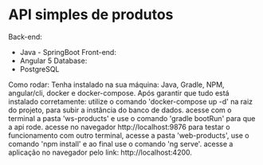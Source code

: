 # API simples de produtos
Back-end:
 - Java - SpringBoot
Front-end:
 - Angular 5
Database:
 - PostgreSQL
 
Como rodar:
 Tenha instalado na sua máquina:
 Java, Gradle, NPM, angular/cli, docker e docker-compose.
 Após garantir que tudo está instalado corretamente:
 utilize o comando 'docker-compose up -d' na raiz do projeto, para subir a instância do banco de dados.
 acesse com o terminal a pasta 'ws-products' e use o comando 'gradle bootRun' para que a api rode.
 acesse no navegador http://localhost:9876 para testar o funcionamento
 com outro terminal, acesse a pasta 'web-products', use o comando 'npm install' e ao final use o comando 'ng serve'.
 acesse a aplicação no navegador pelo link: http://localhost:4200.
 

